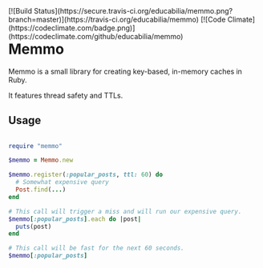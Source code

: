 <div style='float: right'>
[![Build Status](https://secure.travis-ci.org/educabilia/memmo.png?branch=master)](https://travis-ci.org/educabilia/memmo)
[![Code Climate](https://codeclimate.com/badge.png)](https://codeclimate.com/github/educabilia/memmo)
</div>

Memmo
=====

Memmo is a small library for creating key-based, in-memory caches in Ruby.

It features thread safety and TTLs.

Usage
-----

```ruby

require "memmo"

$memmo = Memmo.new

$memmo.register(:popular_posts, ttl: 60) do
  # Somewhat expensive query
  Post.find(...)
end

# This call will trigger a miss and will run our expensive query.
$memmo[:popular_posts].each do |post|
  puts(post)
end

# This call will be fast for the next 60 seconds.
$memmo[:popular_posts]
```
